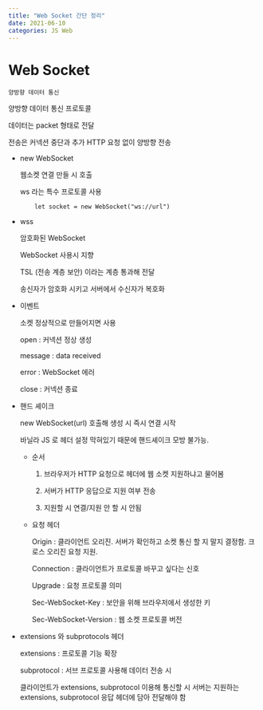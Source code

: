 ```yaml
---
title: "Web Socket 간단 정리"
date: 2021-06-10
categories: JS Web
---
```


# Web Socket

    양방향 데이터 통신

양방향 데이터 통신 프로토콜

데이터는 packet 형태로 전달

전송은 커넥션 중단과 추가 HTTP 요청 없이 양방향 전송

- new WebSocket

  웹소켓 연결 만들 시 호출

  ws 라는 특수 프로토콜 사용

  ```
      let socket = new WebSocket("ws://url")
  ```

- wss

  암호화된 WebSocket

  WebSocket 사용시 지향

  TSL (전송 계층 보안) 이라는 계층 통과해 전달

  송신자가 암호화 시키고 서버에서 수신자가 복호화

- 이벤트

  소켓 정상적으로 만들어지면 사용

  open : 커넥션 정상 생성

  message : data received

  error : WebSocket 에러

  close : 커넥션 종료

- 핸드 셰이크

  new WebSocket(url) 호출해 생성 시 즉시 연결 시작

  바닐라 JS 로 헤더 설정 막혀있기 때문에 핸드셰이크 모방 불가능.

  - 순서

    1. 브라우저가 HTTP 요청으로 헤더에 웹 소켓 지원하냐고 물어봄

    2. 서버가 HTTP 응답으로 지원 여부 전송

    3. 지원할 시 연결/지원 안 할 시 안됨

  - 요청 헤더

    Origin : 클라이언트 오리진. 서버가 확인하고 소켓 통신 할 지 말지 결정함. 크로스 오리진 요청 지원.

    Connection : 클라이언트가 프로토콜 바꾸고 싶다는 신호

    Upgrade : 요청 프로토콜 의미

    Sec-WebSocket-Key : 보안을 위해 브라우저에서 생성한 키

    Sec-WebSocket-Version : 웹 소켓 프로토콜 버전

- extensions 와 subprotocols 헤더

  extensions : 프로토콜 기능 확장

  subprotocol : 서브 프로토콜 사용해 데이터 전송 시

  클라이언트가 extensions, subprotocol 이용해 통신할 시 서버는 지원하는 extensions, subprotocol 응답 헤더에 담아 전달해야 함
